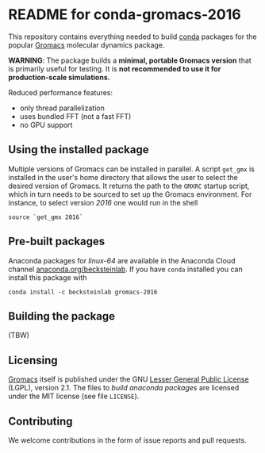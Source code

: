 # README for conda-gromacs-2016

This repository contains everything needed to build
[conda](https://conda.io/docs/) packages for the popular
[Gromacs](http://www.gromacs.org) molecular dynamics package.

**WARNING**: The package builds a **minimal, portable Gromacs version** that is
primarily useful for testing. It is **not recommended to use it for
production-scale simulations.**

Reduced performance features:
* only thread parallelization
* uses bundled FFT (not a fast FFT)
* no GPU support


## Using the installed package

Multiple versions of Gromacs can be installed in parallel. A script
`get_gmx` is installed in the user's home directory that allows the
user to select the desired version of Gromacs. It returns the path to
the `GMXRC` startup script, which in turn needs to be sourced to set
up the Gromacs environment. For instance, to select version
*2016* one would run in the shell

```
source `get_gmx 2016`
```


## Pre-built packages
Anaconda packages for *linux-64* are available in the Anaconda Cloud channel
[anaconda.org/becksteinlab](https://anaconda.org/becksteinlab). If you
have `conda` installed you can install this package with

```
conda install -c becksteinlab gromacs-2016
```

## Building the package

(TBW)

## Licensing

[Gromacs](http://www.gromacs.org/About_Gromacs) itself is published
under the GNU
[Lesser General Public License](http://www.gnu.org/licenses/lgpl-2.1.html)
(LGPL), version 2.1. The files to *build anaconda packages* are
licensed under the MIT license (see file `LICENSE`).


## Contributing

We welcome contributions in the form of issue reports and pull requests.
